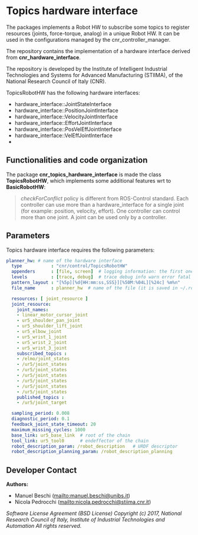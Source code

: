 # Topics hardware interface

The packages implements a Robot HW to subscribe some topics to register resources (joints, force-torque, analog) in a unique Robot HW.
It can be used in the configurations managed by the cnr_controller_manager.

The repository contains the implementation of a hardware interface derived from **cnr_hardware_interface**.

The repository is developed by the Institute of Intelligent Industrial Technologies and Systems for Advanced Manufacturing (STIIMA), of the National Research Council of Italy (CNR).


TopicsRobotHW has the following hardware interfaces:

- hardware_interface::JointStateInterface     
- hardware_interface::PositionJointInterface  
- hardware_interface::VelocityJointInterface  
- hardware_interface::EffortJointInterface    
- hardware_interface::PosVelEffJointInterface 
- hardware_interface::VelEffJointInterface    
- 
## Functionalities and code organization

The package **cnr_topics_hardware_interface** is made the class **TopicsRobotHW**, which implements some additional features wrt to **BasicRobotHW**:

> _checkForConflict_ policy is different from ROS-Control standard.
> Each controller can use more than a hardware_interface for a single joint (for example: position, velocity, effort).
> One controller can control more than one joint.
> A joint can be used only by a controller.

## Parameters

Topics hardware interface requires the following parameters:

```yaml
planner_hw: # name of the hardware interface
  type           : "cnr/control/TopicsRobotHW"
  appenders      : [file, screen]  # logging information: the first one is stored in a file, the second one in the screen
  levels         : [trace, debug]  # trace debug info warn error fatal
  pattern_layout : "[%5p][%d{HH:mm:ss,SSS}][%50M:%04L][%24c] %m%n"
  file_name      : planner_hw  # name of the file (it is saved in ~/.ros/)

  resources: [ joint_resource ]
  joint_resource:
    joint_names:
    - linear_motor_cursor_joint
    - ur5_shoulder_pan_joint
    - ur5_shoulder_lift_joint
    - ur5_elbow_joint
    - ur5_wrist_1_joint
    - ur5_wrist_2_joint
    - ur5_wrist_3_joint
    subscribed_topics :
    - /elmo/joint_states
    - /ur5/joint_states
    - /ur5/joint_states
    - /ur5/joint_states
    - /ur5/joint_states
    - /ur5/joint_states
    - /ur5/joint_states
    published_topics :
    - /ur5/joint_target

  sampling_period: 0.008
  diagnostic_period: 0.1
  feedback_joint_state_timeout: 20
  maximum_missing_cycles: 1000
  base_link: ur5_base_link  # root of the chain
  tool_link: ur5_tool0      # endeffector of the chain
  robot_description_param: /robot_description   # URDF descriptor
  robot_description_planning_param: /robot_description_planning  

```

## Developer Contact

**Authors:**

- Manuel Beschi (<mailto:manuel.beschi@unibs.it>)
- Nicola Pedrocchi (<mailto:nicola.pedrocchi@stiima.cnr.it>)  

_Software License Agreement (BSD License)_
_Copyright (c) 2017, National Research Council of Italy, Institute of Industrial Technologies and Automation_
_All rights reserved._
